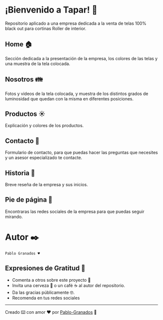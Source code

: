 # ¡Bienvenido a Tapar! 🚀

Repositorio aplicado a una empresa dedicada a la venta de telas 100% black out para cortinas Roller de interior.

## Home 🏠

Sección dedicada a la presentación de la empresa, los colores de las telas y una muestra de la tela colocada.

## Nosotros 👪

Fotos y videos de la tela colocada, y muestra de los distintos grados de luminosidad que quedan con la misma en diferentes posiciones. 

## Productos ☀️

Explicación y colores de los productos.

## Contacto 📕

Formulario de contacto, para que puedas hacer las preguntas que necesites y un asesor especializado te contacte.

## Historia 📰

Breve reseña de la empresa y sus inicios.

## Pie de página 🐾

Encontraras las redes sociales de la empresa para que puedas seguir mirando.

# Autor ✒️
```
Pablo Granados ♥
```

## Expresiones de Gratitud 🎁

* Comenta a otros sobre este proyecto 📢
* Invita una cerveza 🍺 o un café ☕ al autor del repositorio.
* Da las gracias públicamente 🤓.
* Recomenda en tus redes sociales

---
Creado ⌨️ con amor ❤️ por [Pablo-Granados](https://github.com/Pablo-Granados) 🐶
